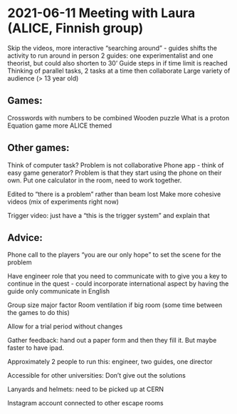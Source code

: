 # 2021-06-11 Meeting with Laura (ALICE, Finnish group)

Skip the videos, more interactive “searching around” - guides shifts the activity to run around in person
2 guides: one experimentalist and one theorist, but could also shorten to 30’ 
Guide steps in if time limit is reached 
Thinking of parallel tasks, 2 tasks at a time then collaborate
Large variety of audience (> 13 year old) 

## Games: 

Crosswords with numbers to be combined
Wooden puzzle
What is a proton
Equation game more ALICE themed

## Other games:

Think of computer task? Problem is not collaborative
Phone app - think of easy game generator? Problem is that they start using the phone on their own. Put one calculator in the room, need to work together. 

Edited to “there is a problem” rather than beam lost
Make more cohesive videos (mix of experiments right now)

Trigger video: just have a “this is the trigger system” and explain that


## Advice:

Phone call to the players “you are our only hope” to set the scene for the problem

Have engineer role that you need to communicate with to give you a key to continue in the quest - could incorporate international aspect by having the guide only communicate in English

Group size major factor
Room ventilation if big room (some time between the games to do this)

Allow for a trial period without changes 

Gather feedback: hand out a paper form and then they fill it. But maybe faster to have ipad.  

Approximately 2 people to run this: engineer, two guides, one director

Accessible for other universities: 
Don’t give out the solutions

Lanyards and helmets: need to be picked up at CERN

Instagram account connected to other escape rooms
